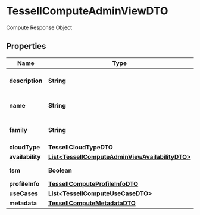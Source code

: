 

# TessellComputeAdminViewDTO

Compute Response Object

## Properties

Name | Type | Description | Notes
------------ | ------------- | ------------- | -------------
**description** | **String** | Description of the Compute. |  [optional]
**name** | **String** | Name of the Tessell Compute |  [optional]
**family** | **String** | Name of the Tessell Family |  [optional]
**cloudType** | **TessellCloudTypeDTO** |  |  [optional]
**availability** | [**List&lt;TessellComputeAdminViewAvailabilityDTO&gt;**](TessellComputeAdminViewAvailabilityDTO.md) |  |  [optional]
**tsm** | **Boolean** | Is TSM Shape |  [optional]
**profileInfo** | [**TessellComputeProfileInfoDTO**](TessellComputeProfileInfoDTO.md) |  |  [optional]
**useCases** | **List&lt;TessellComputeUseCaseDTO&gt;** |  |  [optional]
**metadata** | [**TessellComputeMetadataDTO**](TessellComputeMetadataDTO.md) |  |  [optional]



